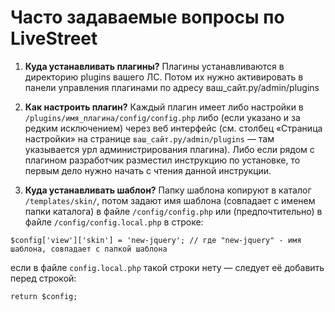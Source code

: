 Часто задаваемые вопросы по LiveStreet
========================
  1. **Куда устанавливать плагины?**
    Плагины устанавливаются в директорию plugins вашего ЛС. Потом их нужно активировать в панели управления плагинами по адресу ваш_сайт.ру/admin/plugins

  2. **Как настроить плагин?**
    Каждый плагин имеет либо настройки в `/plugins/имя_плагина/config/config.php` либо (если указано и за редким исключением) через веб интерфейс (см. столбец «Страница настройки» на странице `ваш_сайт.ру/admin/plugins` — там указывается урл администрирования плагина).
    Либо если рядом с плагином разработчик разместил инструкцию по установке, то первым дело нужно начать с чтения данной инструкции.
  3. **Куда устанавливать шаблон?**
Папку шаблона копируют в каталог `/templates/skin/`, потом задают имя шаблона (совпадает с именем папки каталога) в файле `/config/config.php` или (предпочтительно) в файле `/config/config.local.php` в строке:
~~~
$config['view']['skin'] = 'new-jquery'; // где "new-jquery" - имя шаблона, совпадает с папкой шаблона
~~~
если в файле `config.local.php` такой строки нету — следует её добавить перед строкой:
~~~
return $config;
~~~
